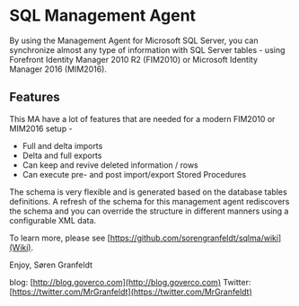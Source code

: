 # SQL Management Agent
By using the Management Agent for Microsoft SQL Server, you can synchronize almost any type of information with SQL Server tables - using Forefront Identity Manager 2010 R2 (FIM2010) or Microsoft Identity Manager 2016 (MIM2016).

## Features
This MA have a lot of features that are needed for a modern FIM2010 or MIM2016 setup -
* Full and delta imports
* Delta and full exports
* Can keep and revive deleted information / rows
* Can execute pre- and post import/export Stored Procedures

The schema is very flexible and is generated based on the database tables definitions. A refresh of the schema for this management agent rediscovers the schema and you can override the structure in different manners using a configurable XML data.

To learn more, please see [https://github.com/sorengranfeldt/sqlma/wiki](Wiki).

Enjoy,
Søren Granfeldt

blog: [http://blog.goverco.com](http://blog.goverco.com)
Twitter: [https://twitter.com/MrGranfeldt](https://twitter.com/MrGranfeldt)

